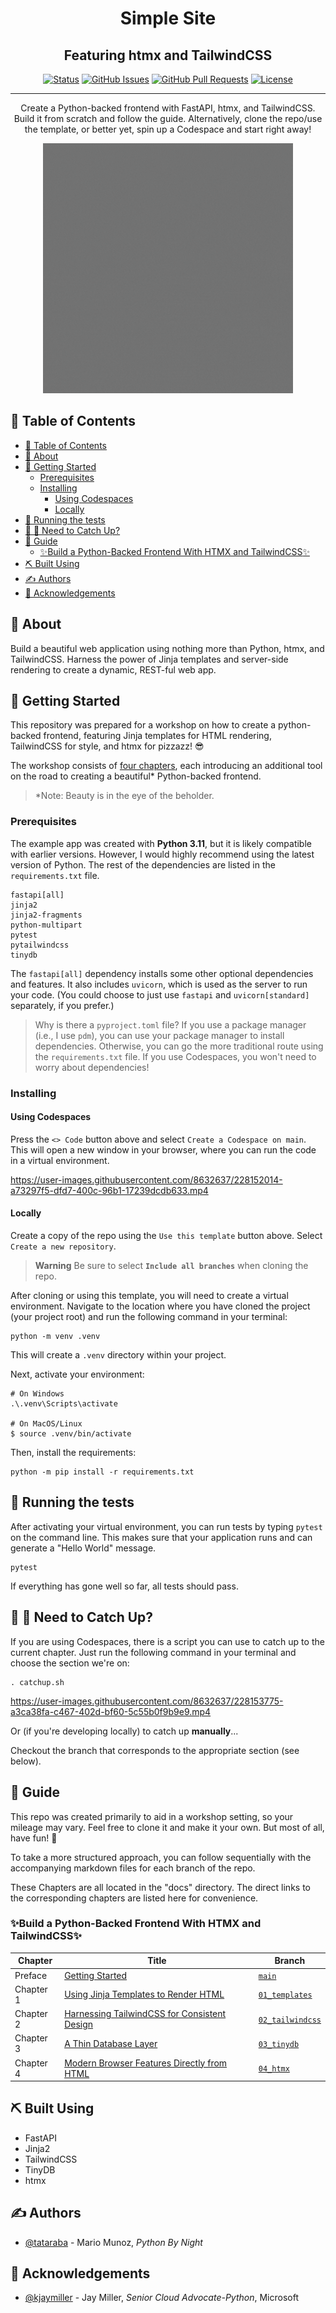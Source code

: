 <h1 align="center">Simple Site</h1>
<h2 align="center">Featuring htmx and TailwindCSS</h2>

<div align="center">

[![Status](https://img.shields.io/badge/status-active-success.svg)]()
[![GitHub Issues](https://img.shields.io/github/issues/guff192/htmx-simplesite)](https://github.com/guff192/htmx-simplesite/issues)
[![GitHub Pull Requests](https://img.shields.io/github/issues-pr/guff192/htmx-simplesite)](https://github.com/guff192/htmx-simplesite/pulls)
[![License](https://img.shields.io/badge/license-MIT-blue.svg)](/LICENSE)

</div>

---

<p align="center"> Create a Python-backed frontend with FastAPI, htmx, and TailwindCSS. Build it from scratch and follow the guide. Alternatively, clone the repo/use the template, or better yet, spin up a Codespace and start right away!
    <br>
</p>
<p align="center">
  <a href="" rel="noopener">
 <img width=400px height=400px src="https://github.com/guff192/htmx-simplesite/blob/main/assets/simple-site-demo.gif" alt="Project demo"></a>
</p>

## 📝 Table of Contents

- [📝 Table of Contents](#-table-of-contents)
- [🧐 About ](#-about-)
- [🏁 Getting Started ](#-getting-started-)
  - [Prerequisites](#prerequisites)
  - [Installing](#installing)
    - [Using Codespaces](#using-codespaces)
    - [Locally](#locally)
- [🔧 Running the tests ](#-running-the-tests-)
- [🚗 💨 Need to Catch Up?](#--need-to-catch-up)
- [🎈 Guide ](#-guide-)
  - [:sparkles:Build a Python-Backed Frontend With HTMX and TailwindCSS:sparkles:](#sparklesbuild-a-python-backed-frontend-with-htmx-and-tailwindcsssparkles)
- [⛏️ Built Using ](#️-built-using-)
- [✍️ Authors ](#️-authors-)
- [🎉 Acknowledgements ](#-acknowledgements-)

## 🧐 About <a name = "about"></a>

Build a beautiful web application using nothing more than Python, htmx, and TailwindCSS. Harness the power of Jinja templates and server-side rendering to create a dynamic, REST-ful web app.

## 🏁 Getting Started <a name = "getting_started"></a>

This repository was prepared for a workshop on how to create a python-backed frontend, featuring Jinja templates for HTML rendering, TailwindCSS for style, and htmx for pizzazz! 😎

The workshop consists of [four chapters](#-guide-), each introducing an additional tool on the road to creating a beautiful* Python-backed frontend.

> *Note: Beauty is in the eye of the beholder.

### Prerequisites

The example app was created with **Python 3.11**, but it is likely compatible with earlier versions. However, I would highly recommend using the latest version of Python. The rest of the dependencies are listed in the `requirements.txt` file.

```
fastapi[all]
jinja2
jinja2-fragments
python-multipart
pytest
pytailwindcss
tinydb
```

The `fastapi[all]` dependency installs some other optional dependencies and features. It also includes `uvicorn`, which is used as the server to run your code. (You could choose to just use `fastapi` and `uvicorn[standard]` separately, if you prefer.)

> Why is there a `pyproject.toml` file? If you use a package manager (i.e., I use `pdm`), you can use your package manager to install dependencies. Otherwise, you can go the more traditional route using the `requirements.txt` file. If you use Codespaces, you won't need to worry about dependencies!

### Installing

#### Using Codespaces
Press the `<> Code` button above and select `Create a Codespace on main`. This will open a new window in your browser, where you can run the code in a virtual environment.

https://user-images.githubusercontent.com/8632637/228152014-a73297f5-dfd7-400c-96b1-17239dcdb633.mp4

#### Locally
Create a copy of the repo using the `Use this template` button above. Select `Create a new repository`.

> **Warning**
> Be sure to select **`Include all branches`** when cloning the repo.

After cloning or using this template, you will need to create a virtual environment. Navigate to the location where you have cloned the project (your project root) and run the following command in your terminal:

```
python -m venv .venv
```

This will create a `.venv` directory within your project.

Next, activate your environment:

```
# On Windows
.\.venv\Scripts\activate

# On MacOS/Linux
$ source .venv/bin/activate
```

Then, install the requirements:

```
python -m pip install -r requirements.txt
```

## 🔧 Running the tests <a name = "tests"></a>

After activating your virtual environment, you can run tests by typing `pytest` on the command line. This makes sure that your application runs and can generate a "Hello World" message.

```
pytest
```

If everything has gone well so far, all tests should pass.

## 🚗 💨 Need to Catch Up?
If you are using Codespaces, there is a script you can use to catch up to the current chapter. Just run the following command in your terminal and choose the section we're on:

```shell
. catchup.sh
```

https://user-images.githubusercontent.com/8632637/228153775-a3ca38fa-c467-402d-bf60-5c55b0f9b9e9.mp4

Or (if you're developing locally) to catch up **manually**...


Checkout the branch that corresponds to the appropriate section (see below).

## 🎈 Guide <a name="guide"></a>

This repo was created primarily to aid in a workshop setting, so your mileage may vary. Feel free to clone it and make it your own. But most of all, have fun! 🥳

To take a more structured approach, you can follow sequentially with the accompanying markdown files for each branch of the repo.

These Chapters are all located in the "docs" directory. The direct links to the corresponding chapters are listed here for convenience.

### :sparkles:Build a Python-Backed Frontend With HTMX and TailwindCSS:sparkles:

| Chapter | Title | Branch
| --- | --- | --- |
| Preface | [Getting Started](https://github.com/guff192/htmx-simplesite/blob/main/docs/00_Preface.md) | [`main`](https://github.com/guff192/htmx-simplesite) |
| Chapter 1 | [Using Jinja Templates to Render HTML](https://github.com/guff192/htmx-simplesite/blob/main/docs/01_Chapter_1.md) | [`01_templates`](https://github.com/guff192/htmx-simplesite/tree/01_templates) |
| Chapter 2 | [Harnessing TailwindCSS for Consistent Design](https://github.com/guff192/htmx-simplesite/blob/main/docs/02_Chapter_2.md) | [`02_tailwindcss`](https://github.com/guff192/htmx-simplesite/tree/02_tailwindcss) |
| Chapter 3 | [A Thin Database Layer](https://github.com/guff192/htmx-simplesite/blob/main/docs/03_Chapter_3.md) | [`03_tinydb`](https://github.com/guff192/htmx-simplesite/tree/03_tinydb) |
| Chapter 4 | [Modern Browser Features Directly from HTML](https://github.com/guff192/htmx-simplesite/blob/main/docs/04_Chapter_4.md) | [`04_htmx`](https://github.com/guff192/htmx-simplesite/tree/04_htmx)  |

## ⛏️ Built Using <a name = "built_using"></a>

- FastAPI
- Jinja2
- TailwindCSS
- TinyDB
- htmx

## ✍️ Authors <a name = "authors"></a>

- [@tataraba](https://github.com/tataraba) - Mario Munoz, _Python By Night_

## 🎉 Acknowledgements <a name = "acknowledgement"></a>

- [@kjaymiller](https://github.com/kjaymiller) - Jay Miller, _Senior Cloud Advocate-Python_, Microsoft
